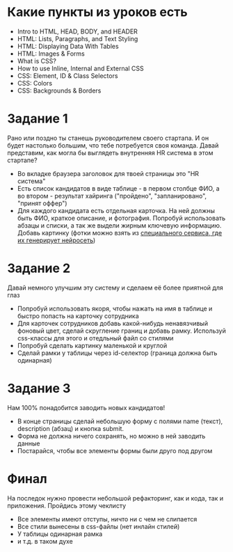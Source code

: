 # Какие пункты из уроков есть

* Intro to HTML, HEAD, BODY, and HEADER
* HTML: Lists, Paragraphs, and Text Styling
* HTML: Displaying Data With Tables
* HTML: Images & Forms
* What is CSS?
* How to use Inline, Internal and External CSS
* CSS: Element, ID & Class Selectors
* CSS: Colors
* CSS: Backgrounds & Borders


# Задание 1

Рано или поздно ты станешь руководителем своего стартапа. И он будет настолько большим, что тебе потребуется своя команда.
Давай представим, как могла бы выглядеть внутренняя HR система в этом стартапе?

* Во вкладке браузера заголовок для твоей страницы это "HR система"
* Есть список кандидатов в виде таблице - в первом столбце ФИО, а во втором - результат хайринга ("пройдено", "запланировано", "принят оффер")
* Для каждого кандидата есть отдельная карточка. На ней должны быть ФИО, краткое описание, и фотография. Попробуй использовать абзацы и списки, а так же выдели жирным ключевую информацию. Добавь картинку (фотки можно взять из [специального сервиса, где их генерирует нейросеть](https://thispersondoesnotexist.com/))


# Задание 2

Давай немного улучшим эту систему и сделаем её более приятной для глаз

* Попробуй использовать якоря, чтобы нажать на имя в таблице и быстро попасть на карточку сотрудника
* Для карточек сотрудников добавь какой-нибудь ненавязчивый фоновый цвет, сделай скругление границ и добавь рамку. Используй css-классы для этого и отедльный файл со стилями
* Попробуй сделать картинку маленькой и круглой
* Сделай рамки у таблицы через id-селектор (граница должна быть одинарная)

# Задание 3

Нам 100% понадобится заводить новых кандидатов!

* В конце страницы сделай небольшую форму с полями name (текст), description (абзац) и кнопка submit.
* Форма не должна ничего сохранять, но можно в ней заводить данные
* Постарайся, чтобы все элементы формы были друго под другом


# Финал

На последок нужно провести небольшой рефакторинг, как и кода, так и приложения. Пройдись этому чеклисту

* Все элементы имеют отступы, ничто ни с чем не слипается
* Все стили вынесены в css-файлы (нет инлайн стилей)
* У таблицы одинарная рамка
* и т.д. в таком духе